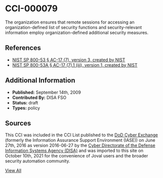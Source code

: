 # CCI-000079

The organization ensures that remote sessions for accessing an organization-defined list of security functions and security-relevant information employ organization-defined additional security measures.

## References ##

* [NIST SP 800-53 § AC-17 (7), version 3, created by NIST](http://csrc.nist.gov/publications/PubsSPs.html)
* [NIST SP 800-53A § AC-17 (7).1 (iii), version 1, created by NIST](http://csrc.nist.gov/publications/PubsSPs.html)


## Additional Information ##

* **Published:** September 14th, 2009
* **Contributed By:** DISA FSO
* **Status:** draft
* **Types:** policy

## Sources ##

This CCI was included in the CCI List published to the [DoD Cyber Exchange](https://public.cyber.mil/stigs/cci/)
(formerly the Information Assurance Support Environment (IASE)) on June 27th, 2016 as version
2016-06-27 by the [Cyber Directorate of the Defense Information Systems Agency (DISA)](https://public.cyber.mil/about-cyber/)
and was imported to this site on October 10th, 2021 for the convenience of Joval users and the broader
security automation community.

[View All](../README.md)
